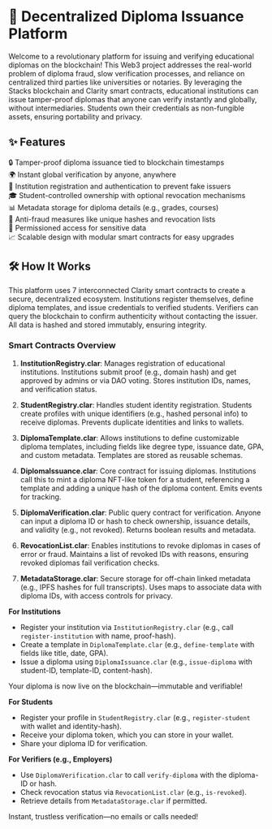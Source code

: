 # 📜 Decentralized Diploma Issuance Platform

Welcome to a revolutionary platform for issuing and verifying educational diplomas on the blockchain! This Web3 project addresses the real-world problem of diploma fraud, slow verification processes, and reliance on centralized third parties like universities or notaries. By leveraging the Stacks blockchain and Clarity smart contracts, educational institutions can issue tamper-proof diplomas that anyone can verify instantly and globally, without intermediaries. Students own their credentials as non-fungible assets, ensuring portability and privacy.

## ✨ Features

🔒 Tamper-proof diploma issuance tied to blockchain timestamps  
🌍 Instant global verification by anyone, anywhere  
🏫 Institution registration and authentication to prevent fake issuers  
🎓 Student-controlled ownership with optional revocation mechanisms  
📊 Metadata storage for diploma details (e.g., grades, courses)  
🚫 Anti-fraud measures like unique hashes and revocation lists  
🔐 Permissioned access for sensitive data  
📈 Scalable design with modular smart contracts for easy upgrades  

## 🛠 How It Works

This platform uses 7 interconnected Clarity smart contracts to create a secure, decentralized ecosystem. Institutions register themselves, define diploma templates, and issue credentials to verified students. Verifiers can query the blockchain to confirm authenticity without contacting the issuer. All data is hashed and stored immutably, ensuring integrity.

### Smart Contracts Overview

1. **InstitutionRegistry.clar**: Manages registration of educational institutions. Institutions submit proof (e.g., domain hash) and get approved by admins or via DAO voting. Stores institution IDs, names, and verification status.

2. **StudentRegistry.clar**: Handles student identity registration. Students create profiles with unique identifiers (e.g., hashed personal info) to receive diplomas. Prevents duplicate identities and links to wallets.

3. **DiplomaTemplate.clar**: Allows institutions to define customizable diploma templates, including fields like degree type, issuance date, GPA, and custom metadata. Templates are stored as reusable schemas.

4. **DiplomaIssuance.clar**: Core contract for issuing diplomas. Institutions call this to mint a diploma NFT-like token for a student, referencing a template and adding a unique hash of the diploma content. Emits events for tracking.

5. **DiplomaVerification.clar**: Public query contract for verification. Anyone can input a diploma ID or hash to check ownership, issuance details, and validity (e.g., not revoked). Returns boolean results and metadata.

6. **RevocationList.clar**: Enables institutions to revoke diplomas in cases of error or fraud. Maintains a list of revoked IDs with reasons, ensuring revoked diplomas fail verification checks.

7. **MetadataStorage.clar**: Secure storage for off-chain linked metadata (e.g., IPFS hashes for full transcripts). Uses maps to associate data with diploma IDs, with access controls for privacy.

**For Institutions**

- Register your institution via `InstitutionRegistry.clar` (e.g., call `register-institution` with name, proof-hash).
- Create a template in `DiplomaTemplate.clar` (e.g., `define-template` with fields like title, date, GPA).
- Issue a diploma using `DiplomaIssuance.clar` (e.g., `issue-diploma` with student-ID, template-ID, content-hash).

Your diploma is now live on the blockchain—immutable and verifiable!

**For Students**

- Register your profile in `StudentRegistry.clar` (e.g., `register-student` with wallet and identity-hash).
- Receive your diploma token, which you can store in your wallet.
- Share your diploma ID for verification.

**For Verifiers (e.g., Employers)**

- Use `DiplomaVerification.clar` to call `verify-diploma` with the diploma-ID or hash.
- Check revocation status via `RevocationList.clar` (e.g., `is-revoked`).
- Retrieve details from `MetadataStorage.clar` if permitted.

Instant, trustless verification—no emails or calls needed!

